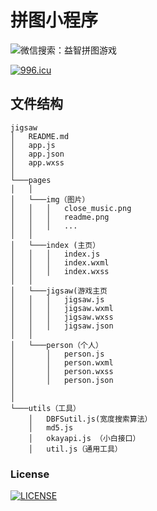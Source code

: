 
# 拼图小程序 
![微信搜索：益智拼图游戏](https://github.com/Himi7362/jigsaw/blob/master/code.png)

[![996.icu](https://img.shields.io/badge/link-996.icu-red.svg)](https://996.icu)
## 文件结构
```
jigsaw
│   README.md
│   app.js
│   app.json
│   app.wxss
│
└───pages
│   │
│   └───img（图片）
│   │   │   close_music.png
│   │   │   readme.png
│   │   │   ...
│   │
│   └───index (主页）
│   │   │   index.js
│   │   │   index.wxml
│   │   │   index.wxss
│   │ 
│   └───jigsaw(游戏主页
│   │   │   jigsaw.js
│   │   │   jigsaw.wxml
│   │   │   jigsaw.wxss
│   │   │   jigsaw.json
│   │
│   └───person（个人）
│       │   person.js
│       │   person.wxml
│       │   person.wxss
│       │   person.json
│ 
│
└───utils（工具）
    │   DBFSutil.js(宽度搜索算法）
    │   md5.js
    │   okayapi.js （小白接口）
    │   util.js（通用工具）
```

### License
[![LICENSE](https://img.shields.io/badge/license-NPL%20(The%20996%20Prohibited%20License)-blue.svg)](https://github.com/Ezoio/jigsaw/blob/master/LICENSE)

